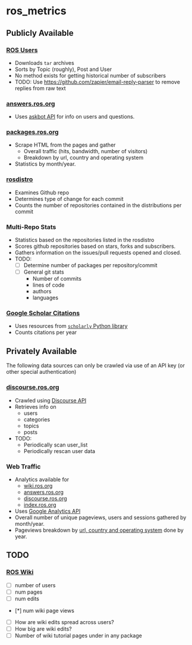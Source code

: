 # ros_metrics

## Publicly Available
### [ROS Users](http://lists.ros.org/pipermail/ros-users/)
 * Downloads `tar` archives
 * Sorts by Topic (roughly), Post and User
 * No method exists for getting historical number of subscribers
 * TODO: Use https://github.com/zapier/email-reply-parser to remove replies from raw text

### [answers.ros.org](http://answers.ros.org)
 * Uses [askbot API](https://github.com/ASKBOT/askbot-devel/blob/master/askbot/doc/source/api.rst) for info on users and questions.

### [packages.ros.org](https://awstats.osuosl.org/list/packages.ros.org)
 * Scrape HTML from the pages and gather
    * Overall traffic (hits, bandwidth, number of visitors)
    * Breakdown by url, country and operating system
 * Statistics by month/year.

### [rosdistro](https://github.com/ros/rosdistro/)
 * Examines Github repo
 * Determines type of change for each commit
 * Counts the number of repositories contained in the distributions per commit

### Multi-Repo Stats
 * Statistics based on the repositories listed in the rosdistro
 * Scores github repositories based on stars, forks and subscribers.
 * Gathers information on the issues/pull requests opened and closed.
 * TODO:
     * [ ] Determine number of packages per repository/commit
     * [ ] General git stats
        * Number of commits
        * lines of code
        * authors
        * languages

### [Google Scholar Citations](https://scholar.google.com/citations?view_op=view_citation&citation_for_view=fMDLYCUAAAAJ:u5HHmVD_uO8C)
 * Uses resources from [`scholarly` Python library](https://github.com/OrganicIrradiation/scholarly)
 * Counts citations per year



## Privately Available
The following data sources can only be crawled via use of an API key (or other special authentication)

### [discourse.ros.org](https://discourse.ros.org/)
 * Crawled using [Discourse API](https://docs.discourse.org/#tag/Categories%2Fpaths%2F~1categories.json%2Fget)
 * Retrieves info on
    * users
    * categories
    * topics
    * posts
 * TODO:
    * Periodically scan user_list
    * Periodically rescan user data

### Web Traffic
 * Analytics available for
    * [wiki.ros.org](http://wiki.ros.org)
    * [answers.ros.org](http://answers.ros.org)
    * [discourse.ros.org](https://discourse.ros.org)
    * [index.ros.org](http://index.ros.org)
 * Uses [Google Analytics API](https://developers.google.com/analytics/devguides/reporting/core/v4/quickstart/installed-py)
 * Overall number of unique pageviews, users and sessions gathered by month/year.
 * Pageviews breakdown by [url, country and operating system](https://ga-dev-tools.appspot.com/dimensions-metrics-explorer/) done by year.

## TODO

### [ROS Wiki](https://wiki.ros.org)
 * [ ] number of users
 * [ ] num pages
 * [ ] num edits
 * [*] num wiki page views
 * [ ] How are wiki edits spread across users?
 * [ ] How big are wiki edits?
 * [ ] Number of wiki tutorial pages under in any package
